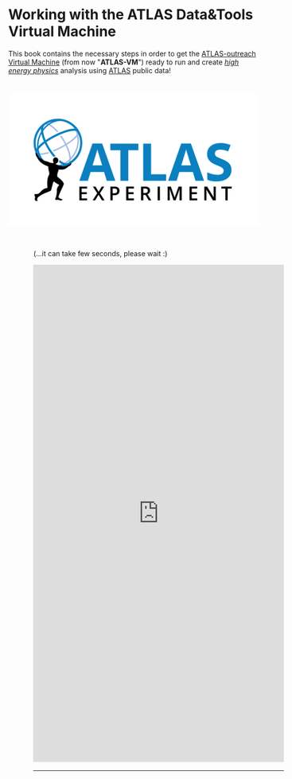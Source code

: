 
# Working with the ATLAS Data&Tools Virtual Machine

This book contains the necessary steps in order to get the [ATLAS-outreach Virtual Machine](http://atlasoutreach.web.cern.ch/atlasoutreach/extendedanalysis/) (from now "**ATLAS-VM**") ready to run and create [_high energy physics_](https://en.wikipedia.org/wiki/Particle_physics) analysis using [ATLAS](atlas.cern) public data!

# ![Image](./pictures/ATLAS-Logo-Ref-RGB-H.png)

<!---
<CENTER>
<img src="./pictures/ATLAS-Logo-Ref-RGB-H.png" width="200" />
</CENTER>

...lets do it!

# ![Image](./pictures/atlas-normal-logo-transparent.png) --->

<div style="width:100%; padding: 0.2cm 10% 0.5cm 10%; float:left; clear:both;">
  <p style="font-size:100%;">(...it can take few seconds, please wait :)</p>
  <iframe width="100%" height="1000" src="http://opendata.atlas.cern/visualisations/CrossFilter/crossfilter.html" frameborder="0" allowfullscreen></iframe>
  <hr>
</div>

